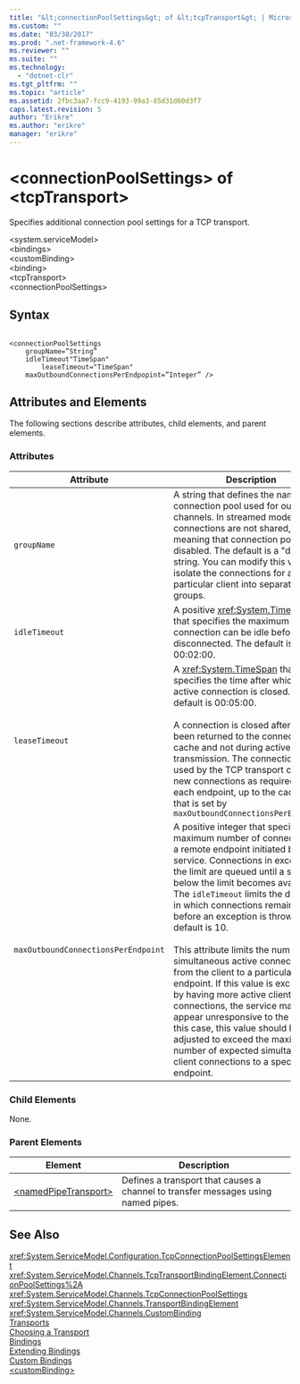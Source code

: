 ```yaml
---
title: "&lt;connectionPoolSettings&gt; of &lt;tcpTransport&gt; | Microsoft Docs"
ms.custom: ""
ms.date: "03/30/2017"
ms.prod: ".net-framework-4.6"
ms.reviewer: ""
ms.suite: ""
ms.technology: 
  - "dotnet-clr"
ms.tgt_pltfrm: ""
ms.topic: "article"
ms.assetid: 2fbc3aa7-fcc9-4193-99a3-85d31d60d3f7
caps.latest.revision: 5
author: "Erikre"
ms.author: "erikre"
manager: "erikre"
---
```

# &lt;connectionPoolSettings&gt; of &lt;tcpTransport&gt;
Specifies additional connection pool settings for a TCP transport.  
  
 \<system.serviceModel>  
\<bindings>  
\<customBinding>  
\<binding>  
\<tcpTransport>  
\<connectionPoolSettings>  
  
## Syntax  
  
```  
  
<connectionPoolSettings  
    groupName=”String”  
    idleTimeout"TimeSpan"  
        leaseTimeout="TimeSpan"  
    maxOutboundConnectionsPerEndpopint=”Integer” />  
```  
  
## Attributes and Elements  
 The following sections describe attributes, child elements, and parent elements.  
  
### Attributes  
  
|Attribute|Description|  
|---------------|-----------------|  
|`groupName`|A string that defines the name of the connection pool used for outgoing channels. In streamed mode, connections are not shared, meaning that connection pooling is disabled. The default is a "default" string. You can modify this value to isolate the connections for a particular client into separate groups.|  
|`idleTimeout`|A positive <xref:System.TimeSpan> that specifies the maximum time the connection can be idle before being disconnected. The default is 00:02:00.|  
|`leaseTimeout`|A <xref:System.TimeSpan> that specifies the time after which an active connection is closed. The default is 00:05:00.<br /><br /> A connection is closed after it has been returned to the connection cache and not during active transmission. The connection cache used by the TCP transport creates new connections as required for each endpoint, up to the cache limit that is set by `maxOutboundConnectionsPerEndpoint.`|  
|`maxOutboundConnectionsPerEndpoint`|A positive integer that specifies the maximum number of connections to a remote endpoint initiated by the service. Connections in excess of the limit are queued until a space below the limit becomes available. The `idleTimeout` limits the duration in which connections remain queued before an exception is thrown. The default is 10.<br /><br /> This attribute limits the number of simultaneous active connections from the client to a particular service endpoint. If this value is exceeded by having more active client connections, the service may appear unresponsive to the client. In this case, this value should be adjusted to exceed the maximum number of expected simultaneous client connections to a specific endpoint.|  
  
### Child Elements  
 None.  
  
### Parent Elements  
  
|Element|Description|  
|-------------|-----------------|  
|[\<namedPipeTransport>](../../../../../docs/framework/configure-apps/file-schema/wcf/namedpipetransport.md)|Defines a transport that causes a channel to transfer messages using named pipes.|  
  
## See Also  
 <xref:System.ServiceModel.Configuration.TcpConnectionPoolSettingsElement>   
 <xref:System.ServiceModel.Channels.TcpTransportBindingElement.ConnectionPoolSettings%2A>   
 <xref:System.ServiceModel.Channels.TcpConnectionPoolSettings>   
 <xref:System.ServiceModel.Channels.TransportBindingElement>   
 <xref:System.ServiceModel.Channels.CustomBinding>   
 [Transports](../../../../../docs/framework/wcf/feature-details/transports.md)   
 [Choosing a Transport](../../../../../docs/framework/wcf/feature-details/choosing-a-transport.md)   
 [Bindings](../../../../../docs/framework/wcf/bindings.md)   
 [Extending Bindings](../../../../../docs/framework/wcf/extending/extending-bindings.md)   
 [Custom Bindings](../../../../../docs/framework/wcf/extending/custom-bindings.md)   
 [\<customBinding>](../../../../../docs/framework/configure-apps/file-schema/wcf/custombinding.md)